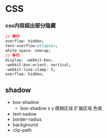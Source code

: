 # CSS

### css内容超出部分隐藏



```css
// 单行
overflow: hidden;
text-overflow:ellipsis;
white-space: nowrap;
// 多行
display: -webkit-box;
-webkit-box-orient: vertical;
-webkit-line-clamp: 3;
overflow: hidden;

```

## shadow

- box-shadow
  - box-shadow x y 模糊区域 扩展区域 色值
- text-sadow
- border-radius
- background
- clip-path


